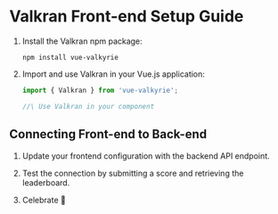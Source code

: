 # Valkran Front-end Setup Guide

1. Install the Valkran npm package:
   ```
   npm install vue-valkyrie
   ```

2. Import and use Valkran in your Vue.js application:
   ```javascript
   import { Valkran } from 'vue-valkyrie';

   //\ Use Valkran in your component

## Connecting Front-end to Back-end

1. Update your frontend configuration with the backend API endpoint.

2. Test the connection by submitting a score and retrieving the leaderboard.

3. Celebrate 🎉
